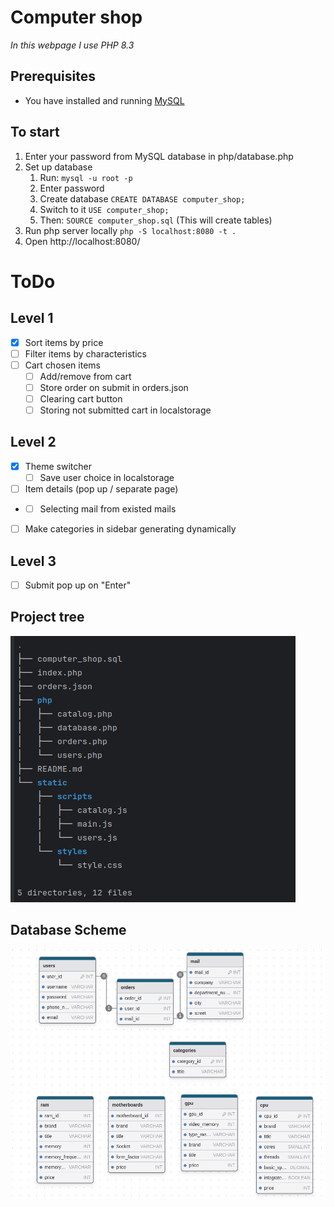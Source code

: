 # Computer shop

*In this webpage I use PHP 8.3*

## Prerequisites
- You have installed and running [MySQL](https://www.mysql.com/)

## To start
1. Enter your password from MySQL database in php/database.php
2. Set up database
   1. Run: ```mysql -u root -p```
   2. Enter password
   3. Create database ```CREATE DATABASE computer_shop;```
   4. Switch to it ```USE computer_shop;```
   5. Then: ```SOURCE computer_shop.sql``` (This will create tables)
3. Run php server locally ```php -S localhost:8080 -t .```
4. Open http://localhost:8080/

# ToDo
## Level 1
- [X] Sort items by price
- [ ] Filter items by characteristics
- [ ] Cart chosen items
  - [ ] Add/remove from cart
  - [ ] Store order on submit in orders.json
  - [ ] Clearing cart button
  - [ ] Storing not submitted cart in localstorage
## Level 2
- [X] Theme switcher
  - [ ] Save user choice in localstorage
- [ ] Item details (pop up / separate page)
- - [ ] Selecting mail from existed mails
- [ ] Make categories in sidebar generating dynamically
## Level 3
- [ ] Submit pop up on "Enter"

## Project tree
![project tree](tree.png)

## Database Scheme
![Database scheme](db_scheme.png)
